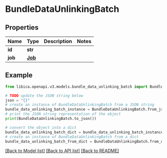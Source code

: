 # BundleDataUnlinkingBatch


## Properties

Name | Type | Description | Notes
------------ | ------------- | ------------- | -------------
**id** | **str** |  | 
**job** | [**Job**](Job.md) |  | 

## Example

```python
from libica.openapi.v3.models.bundle_data_unlinking_batch import BundleDataUnlinkingBatch

# TODO update the JSON string below
json = "{}"
# create an instance of BundleDataUnlinkingBatch from a JSON string
bundle_data_unlinking_batch_instance = BundleDataUnlinkingBatch.from_json(json)
# print the JSON string representation of the object
print(BundleDataUnlinkingBatch.to_json())

# convert the object into a dict
bundle_data_unlinking_batch_dict = bundle_data_unlinking_batch_instance.to_dict()
# create an instance of BundleDataUnlinkingBatch from a dict
bundle_data_unlinking_batch_from_dict = BundleDataUnlinkingBatch.from_dict(bundle_data_unlinking_batch_dict)
```
[[Back to Model list]](../README.md#documentation-for-models) [[Back to API list]](../README.md#documentation-for-api-endpoints) [[Back to README]](../README.md)


